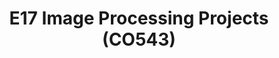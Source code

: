 ---
layout: project_batch
title: E17 Image Processing Projects (CO543)
permalink: /co543/e17/
has_children: true
parent: Image Processing Projects (CO543)
batch: e17
code: co543

search_exclude: true
default_thumb_image: /data/categories/co543/thumbnail.jpg
description: This section contains projects conducted as a partial requirement to complete the course CO543 - Image Processing
---